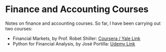 # Finance and Accounting Courses

Notes on finance and accounting courses. So far, I have been carrying out two courses:

- Financial Markets, by Prof. Robet Shiller: [Coursera / Yale Link](https://www.coursera.org/learn/financial-markets-global)
- Python for Financial Analysis, by José Portilla: [Udemy Link](https://www.udemy.com/course/python-for-finance-and-trading-algorithms)
